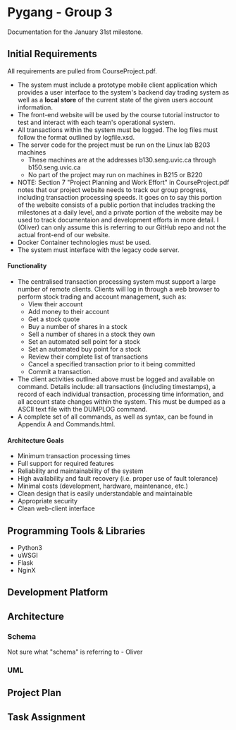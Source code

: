# Pygang - Group 3

Documentation for the January 31st milestone.

## Initial Requirements

All requirements are pulled from CourseProject.pdf.

* The system must include a prototype mobile client application which provides a user interface to the system's backend day trading system as well as a **local store** of the current state of the given users account information.
* The front-end website will be used by the course tutorial instructor to test and interact with each team's operational system.
* All transactions within the system must be logged. The log files must follow the format outlined by logfile.xsd.
* The server code for the project must be run on the Linux lab B203 machines
  * These machines are at the addresses b130.seng.uvic.ca through b150.seng.uvic.ca
  * No part of the project may run on machines in B215 or B220
* NOTE: Section 7 "Project Planning and Work Effort" in CourseProject.pdf notes that our project website needs to track our group progress, including transaction processing speeds. It goes on to say this portion of the website consists of a public portion that includes tracking the milestones at a daily level, and a private portion of the website may be used to track documentaion and development efforts in more detail. I (Oliver) can only assume this is referring to our GitHub repo and not the actual front-end of our website.  
* Docker Container technologies must be used.
* The system must interface with the legacy code server.

#### Functionality

* The centralised transaction processing system must support a large number of remote clients. Clients will log in through a web browser to perform stock trading and account management, such as:
  * View their account
  * Add money to their account
  * Get a stock quote
  * Buy a number of shares in a stock
  *  Sell a number of shares in a stock they own
  * Set an automated sell point for a stock
  * Set an automated buy point for a stock
  * Review their complete list of transactions
  * Cancel a specified transaction prior to it being committed
  * Commit a transaction.
* The client activities outlined above must be logged and available on command. Details include: all transactions (including timestamps), a record of each individual transaction, processing time information, and all account state changes within the system. This must be dumped as a ASCII text file with the DUMPLOG command.
* A complete set of all commands, as well as syntax, can be found in Appendix A and Commands.html.

#### Architecture Goals

* Minimum transaction processing times
* Full support for required features
* Reliability and maintainability of the system
* High availability and fault recovery (i.e. proper use of fault tolerance)
* Minimal costs (development, hardware, maintenance, etc.)
* Clean design that is easily understandable and maintainable
* Appropriate security
* Clean web-client interface

## Programming Tools & Libraries

- Python3
- uWSGI
- Flask
- NginX

## Development Platform



## Architecture



### Schema

Not sure what "schema" is referring to - Oliver

### UML

## Project Plan

## Task Assignment